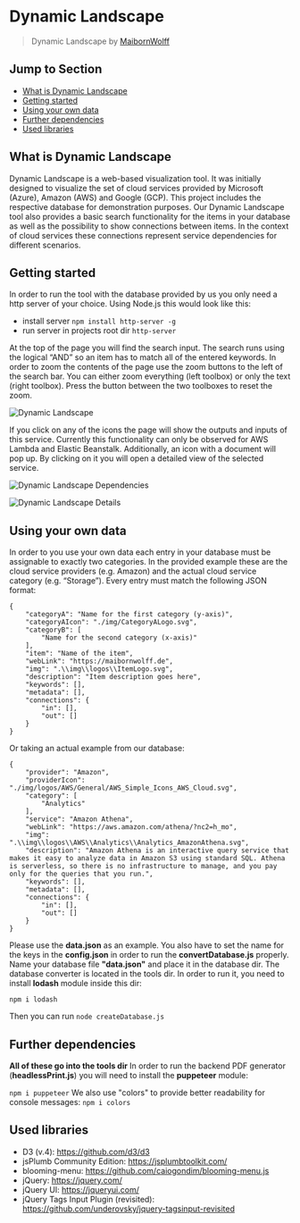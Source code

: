 # Dynamic Landscape
> Dynamic Landscape by [MaibornWolff](https://www.maibornwolff.de/)

## Jump to Section
 - [What is Dynamic Landscape](#What-is-Dynamic-Landscape)
 - [Getting started](#Getting-started)
 - [Using your own data](#Using-your-own-data)
 - [Further dependencies](#Further-dependencies)
 - [Used libraries](#Used-libraries)

## What is Dynamic Landscape
Dynamic Landscape is a web-based visualization tool. It was initially designed to visualize the set of cloud services provided by Microsoft (Azure), Amazon (AWS) and Google (GCP). This project includes the respective database for demonstration purposes. Our Dynamic Landscape tool also provides a basic search functionality for the items in your database as well as the possibility to show connections between items. In the context of cloud services these connections represent service dependencies for different scenarios. 


## Getting started
In order to run the tool with the database provided by us you only need a http server of your choice. Using Node.js this would look like this:

- install server `npm install http-server -g`
- run server in projects root dir `http-server`

At the top of the page you will find the search input. The search runs using the logical “AND” so an item has to match all of the entered keywords. In order to zoom the contents of the page use the zoom buttons to the left of the search bar. You can either zoom everything (left toolbox) or only the text (right toolbox). Press the button between the two toolboxes to reset the zoom.

![Dynamic Landscape](https://github.com/MaibornWolff/dynamic-landscape/blob/master/screenshots/screenshot_1.jpg)

If you click on any of the icons the page will show the outputs and inputs of this service. Currently this functionality can only be observed for AWS Lambda and Elastic Beanstalk. Additionally, an icon with a document will pop up. By clicking on it you will open a detailed view of the selected service.

![Dynamic Landscape Dependencies](https://github.com/MaibornWolff/dynamic-landscape/blob/master/screenshots/screenshot_2.jpg)


![Dynamic Landscape Details](https://github.com/MaibornWolff/dynamic-landscape/blob/master/screenshots/screenshot_3.jpg)


## Using your own data
In order to you use your own data each entry in your database must be assignable to exactly two categories. In the provided example these are the cloud service providers (e.g. Amazon) and the actual cloud service category (e.g. “Storage”). Every entry must match the following JSON format:

    {
        "categoryA": "Name for the first category (y-axis)",
        "categoryAIcon": "./img/CategoryALogo.svg",
        "categoryB": [
            "Name for the second category (x-axis)"
        ],
        "item": "Name of the item",
        "webLink": "https://maibornwolff.de",
        "img": ".\\img\\logos\\ItemLogo.svg",
        "description": "Item description goes here",
        "keywords": [],
        "metadata": [],
        "connections": {
            "in": [],
            "out": []
        }
    }

Or taking an actual example from our database:

    {
        "provider": "Amazon",
        "providerIcon": "./img/logos/AWS/General/AWS_Simple_Icons_AWS_Cloud.svg",
        "category": [
            "Analytics"
        ],
        "service": "Amazon Athena",
        "webLink": "https://aws.amazon.com/athena/?nc2=h_mo",
        "img": ".\\img\\logos\\AWS\\Analytics\\Analytics_AmazonAthena.svg",
        "description": "Amazon Athena is an interactive query service that makes it easy to analyze data in Amazon S3 using standard SQL. Athena is serverless, so there is no infrastructure to manage, and you pay only for the queries that you run.",
        "keywords": [],
        "metadata": [],
        "connections": {
            "in": [],
            "out": []
        }
    }

Please use the **data.json** as an example. You also have to set the name for the keys in the **config.json** in order to run the **convertDatabase.js** properly. Name your database file **"data.json"** and place it in the database dir. The database converter is located in the tools dir. In order to run it, you need to install **lodash** module inside this dir:

`npm i lodash`

Then you can run `node createDatabase.js`

## Further dependencies
__All of these go into the tools dir__
In order to run the backend PDF generator (**headlessPrint.js**) you will need to install the **puppeteer** module:

`npm i puppeteer`
We also use "colors" to provide better readability for console messages:
`npm i colors`


## Used libraries
- D3 (v.4): <https://github.com/d3/d3>
- jsPlumb Community Edition: <https://jsplumbtoolkit.com/>
- blooming-menu: <https://github.com/caiogondim/blooming-menu.js>
- jQuery: <https://jquery.com/>
- jQuery UI: <https://jqueryui.com/>
- jQuery Tags Input Plugin (revisited): <https://github.com/underovsky/jquery-tagsinput-revisited>


